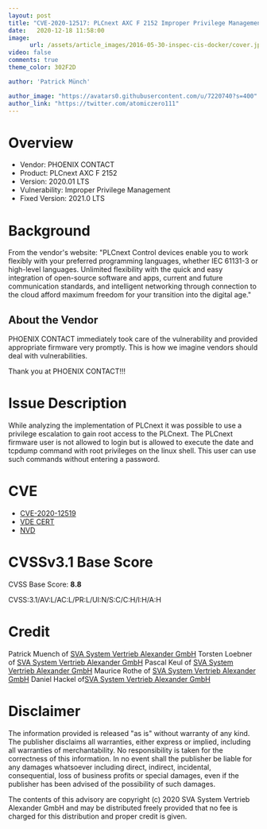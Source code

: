 ```yaml
---
layout: post
title: "CVE-2020-12517: PLCnext AXC F 2152 Improper Privilege Management"
date:   2020-12-18 11:58:00
image:
      url: /assets/article_images/2016-05-30-inspec-cis-docker/cover.jpeg
video: false
comments: true
theme_color: 302F2D

author: 'Patrick Münch'

author_image: "https://avatars0.githubusercontent.com/u/7220740?s=400"
author_link: "https://twitter.com/atomiczero111"
---
```


# Overview

- Vendor: PHOENIX CONTACT
- Product: PLCnext AXC F 2152
- Version: 2020.01 LTS
- Vulnerability: Improper Privilege Management
- Fixed Version: 2021.0 LTS

# Background

From the vendor's website:
"PLCnext Control devices enable you to work flexibly with your preferred programming languages, whether IEC 61131-3 or high-level languages. Unlimited flexibility with the quick and easy integration of open-source software and apps, current and future communication standards, and intelligent networking through connection to the cloud afford maximum freedom for your transition into the digital age."

## About the Vendor

PHOENIX CONTACT immediately took care of the vulnerability and provided appropriate firmware very promptly. This is how we imagine vendors should deal with vulnerabilities.

Thank you at PHOENIX CONTACT!!!

# Issue Description

While analyzing the implementation of PLCnext it was possible to use a privilege escalation to gain root access to the PLCnext. The PLCnext firmware user is not allowed to login but is allowed to execute the date and tcpdump command with root privileges on the linux shell. This  user can use such commands without entering a password.

# CVE

- [CVE-2020-12519](https://cve.mitre.org/cgi-bin/cvename.cgi?name=CVE-2020-12519)
- [VDE CERT](https://cert.vde.com/en-us/advisories/vde-2020-049)
- [NVD](https://nvd.nist.gov/vuln/detail/CVE-2020-12519)

# CVSSv3.1 Base Score

CVSS Base Score: __8.8__

CVSS:3.1/AV:L/AC:L/PR:L/UI:N/S:C/C:H/I:H/A:H

# Credit

Patrick Muench of [SVA System Vertrieb Alexander GmbH](https://www.sva.de)
Torsten Loebner of [SVA System Vertrieb Alexander GmbH](https://www.sva.de)
Pascal Keul of [SVA System Vertrieb Alexander GmbH](https://www.sva.de)
Maurice Rothe of [SVA System Vertrieb Alexander GmbH](https://www.sva.de)
Daniel Hackel of[SVA System Vertrieb Alexander GmbH](https://www.sva.de)

# Disclaimer

The information provided is released "as is" without warranty of any kind. The publisher disclaims all warranties, either express or implied, including all warranties of merchantability. No responsibility is taken for the correctness of this information. In no event shall the publisher be liable for any damages whatsoever including direct, indirect, incidental, consequential, loss of business profits or special damages, even if the publisher has been advised of the possibility of such damages.

The contents of this advisory are copyright (c) 2020 SVA System Vertrieb Alexander GmbH and may be distributed freely provided that no fee is charged for this distribution and proper credit is given.